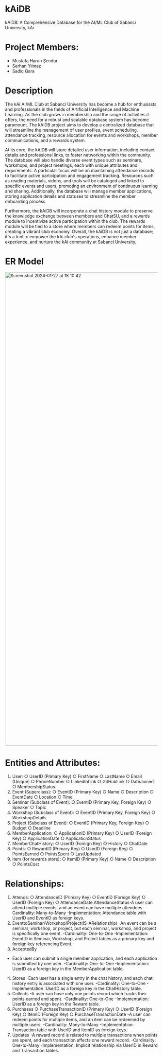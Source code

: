 # kAiDB
kAiDB: A Comprehensive Database for the AI/ML Club of Sabanci University, kAi

# Project Members:
- Mustafa Harun Şendur 
- Serhan Yılmaz 
- Sadiq Qara 

# Description

The kAi AI/ML Club at Sabanci University has become a hub for enthusiasts and professionals in the fields of Artificial Intelligence and Machine Learning. As the club grows in membership and the range of activities it offers, the need for a robust and scalable database system has become paramount. The kAiDB project aims to develop a centralized database that will streamline the management of user profiles, event scheduling, attendance tracking, resource allocation for events and workshops, member communications, and a rewards system.

At its core, the kAiDB will store detailed user information, including contact details and professional links, to foster networking within the community. The database will also handle diverse event types such as seminars, workshops, and project meetings, each with unique attributes and requirements. A particular focus will be on maintaining attendance records to facilitate active participation and engagement tracking.
Resources such as reading materials, videos, and tools will be cataloged and linked to specific events and users, promoting an environment of continuous learning and sharing. Additionally, the database will manage member applications, storing application details and statuses to streamline the member onboarding process.

Furthermore, the kAiDB will incorporate a chat history module to preserve the knowledge exchange between members and ChatSU, and a rewards module to incentivize active participation within the club. The rewards module will be tied to a store where members can redeem points for items, creating a vibrant club economy.
Overall, the kAiDB is not just a database; it's a tool to empower the kAi club's operations, enhance member experience, and nurture the kAi community at Sabanci University.

# ER Model

<img width="1558" alt="Screenshot 2024-01-27 at 18 10 42" src="https://github.com/mhsendur/kAiDB/assets/120842010/91bbc22f-e4e3-4ba3-a69f-fdbca908ba66">

# Entities and Attributes:
1. User:
○ UserID (Primary Key)
○ FirstName
○ LastName
○ Email (Unique)
○ PhoneNumber
○ LinkedInLink
○ GitHubLink
○ DateJoined
○ MembershipStatus
  2. Event (Superclass):
○ EventID (Primary Key)
○ Name
○ Description
○ EventDate
○ Location
○ Time
3. Seminar (Subclass of Event):
○ EventID (Primary Key, Foreign Key)
○ Speaker
○ Topic
4. Workshop (Subclass of Event):
○ EventID (Primary Key, Foreign Key) ○ WorkshopDetails
5. Project (Subclass of Event):
○ EventID (Primary Key, Foreign Key)
○ Budget
○ Deadline
6. MemberApplication:
○ ApplicationID (Primary Key)
○ UserID (Foreign Key)
○ ApplicationDate
○ ApplicationStatus
7. MemberChatHistory:
○ UserID (Foreign Key)
○ History
○ ChatDate
 8. Points:
○ RewardID (Primary Key)
○ UserID (Foreign Key)
○ PointsEarned
○ PointsSpent
○ LastUpdated
9. Item (for rewards store):
○ ItemID (Primary Key)
○ Name
○ Description
○ PointsCost

# Relationships:
1. Attends:
○ AttendanceID (Primary Key)
○ EventID (Foreign Key)
○ UserID (Foreign Key)
○ AttendanceDate
AttendanceStatus-A user can attend multiple events, and an event can have multiple attendees.
-Cardinality: Many-to-Many
-Implementation: Attendance table with UserID and EventID as foreign keys.
2. EventtoSeminar/Workshop/Project(IS-ARelationship)
-An event can be a seminar, workshop, or project, but each seminar, workshop, and project is specifically one event.
-Cardinality: One-to-One
-Implementation: EventID in Seminar, Workshop, and Project tables as a primary key and foreign key referencing Event.
 3. AcceptedBy
- Each user can submit a single member application, and each application is submitted by one user.
-Cardinality: One-to-One
-Implementation: UserID as a foreign key in the MemberApplication table.
4. Stores
-Each user has a single entry in the chat history, and each chat history entry is associated with one user.
-Cardinality: One-to-One
-Implementation: UserID as a foreign key in the ChatHistory table.
5. Collects
-A user can have only one points record which tracks their points earned and spent.
-Cardinality: One-to-One
-Implementation: UserID as a foreign key in the Reward table.
6. Purchases
○ PurchaseTransactionID (Primary Key)
○ UserID (Foreign Key)
○ ItemID (Foreign Key)
○ PurchaseTransactionDate
-A user can redeem points for multiple items, and an item can be redeemed by multiple users.
-Cardinality: Many-to-Many
-Implementation: Transaction table with UserID and ItemID as foreign keys.
7. Updates
-A reward record is related to multiple transactions when points are spent, and each transaction affects one reward record.
-Cardinality: One-to-Many
-Implementation: Implicit relationship via UserID in Reward and Transaction tables.

